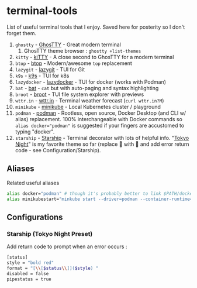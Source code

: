 # terminal-tools
List of useful terminal tools that I enjoy.  Saved here for posterity so I don't forget them.

1.  `ghostty` - [GhosTTY](https://ghostty.org/) - Great modern terminal
    1.  GhosTTY theme browser : `ghostty +list-themes`
2.  `kitty` - [kiTTY](https://sw.kovidgoyal.net/kitty/) - A close second to GhosTTY for a modern terminal
3.  `btop` - [btop](https://github.com/aristocratos/btop) - Modern/awesome `top` replacement
4.  `lazygit` - [lazygit](https://github.com/jesseduffield/lazygit) - TUI for Git
5.  `k9s` - [k9s](https://github.com/derailed/k9s) - TUI for k8s
6.  `lazydocker` - [lazydocker](https://github.com/jesseduffield/lazydocker) - TUI for docker (works with Podman)
7.  `bat` - [bat](https://github.com/sharkdp/bat) - `cat` but with auto-paging and syntax highlighting
8.  `broot` - [broot](https://github.com/Canop/broot) - TUI file system explorer with previews
9.   `wttr.in` - [wttr.in](https://github.com/chubin/wttr.in) - Terminal weather forecast (`curl wttr.in?M`)
10.  `minikube` - [minikube](https://minikube.sigs.k8s.io/docs/) - Local Kubernetes cluster / playground
11.  `podman` - [podman](https://podman.io/) - Rootless, open source, Docker Desktop (and CLI w/ alias) replacement.  100% interchangeable with Docker commands so `alias docker="podman"` is suggested if your fingers are accustomed to typing "docker".
12.  `starship` - [Starship](https://starship.rs/) - Terminal decorator with lots of helpful info.  "[Tokyo Night](https://starship.rs/presets/#tokyo-night)" is my favorite theme so far (replace 🍏 with 🐧 and add error return code - see Configuration/Starship).

## Aliases
Related useful aliases
```bash
alias docker="podman" # though it's probably better to link $PATH/docker to $PATH/podman
alias minikubestart="minkube start --driver=podman --container-runtime=cri-o"

```

## Configurations
### Starship (Tokyo Night Preset)
Add return code to prompt when an error occurs : 
```bash
[status]
style = "bold red"
format = "[\\[$status\\]]($style) "
disabled = false
pipestatus = true
```
